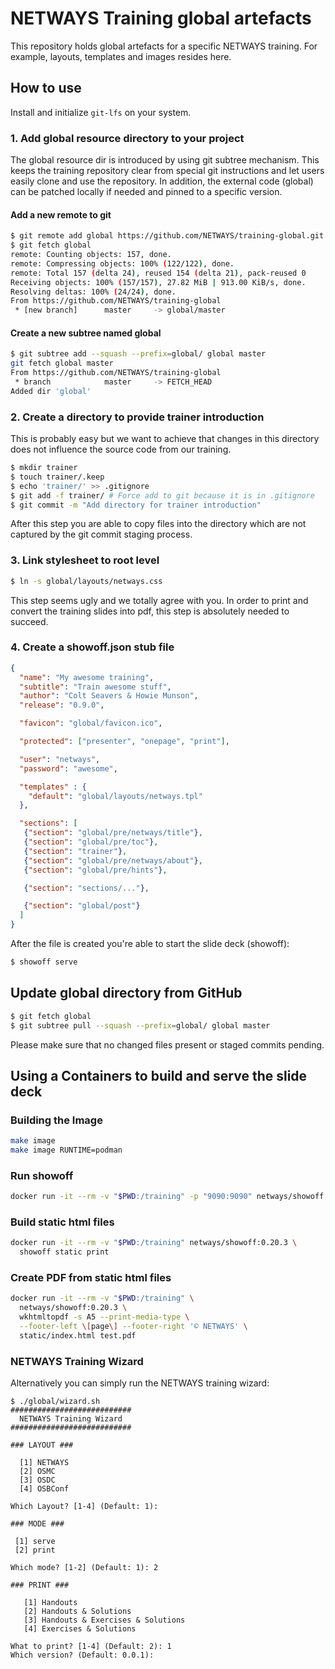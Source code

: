 # NETWAYS Training global artefacts

This repository holds global artefacts for a specific NETWAYS training. For example, layouts, templates and images
resides here.

## How to use

Install and initialize `git-lfs` on your system.

### 1. Add global resource directory to your project

The global resource dir is introduced by using git subtree mechanism. This keeps the training repository clear from
special git instructions and let users easily clone and use the repository. In addition, the external code (global) can
be patched locally if needed and pinned to a specific version.

#### Add a new remote to git
```bash
$ git remote add global https://github.com/NETWAYS/training-global.git
$ git fetch global
remote: Counting objects: 157, done.
remote: Compressing objects: 100% (122/122), done.
remote: Total 157 (delta 24), reused 154 (delta 21), pack-reused 0
Receiving objects: 100% (157/157), 27.82 MiB | 913.00 KiB/s, done.
Resolving deltas: 100% (24/24), done.
From https://github.com/NETWAYS/training-global
 * [new branch]      master     -> global/master
```

#### Create a new subtree named global
```bash
$ git subtree add --squash --prefix=global/ global master
git fetch global master
From https://github.com/NETWAYS/training-global
 * branch            master     -> FETCH_HEAD
Added dir 'global'
```

### 2. Create a directory to provide trainer introduction

This is probably easy but we want to achieve that changes in this directory does not influence the source code from our
training.

```bash
$ mkdir trainer
$ touch trainer/.keep
$ echo 'trainer/' >> .gitignore
$ git add -f trainer/ # Force add to git because it is in .gitignore
$ git commit -m "Add directory for trainer introduction"
```

After this step you are able to copy files into the directory which are not captured by the git commit staging process.

### 3. Link stylesheet to root level

```bash
$ ln -s global/layouts/netways.css
```

This step seems ugly and we totally agree with you. In order to print and convert the training slides into pdf, this
step is absolutely needed to succeed.  

### 4. Create a showoff.json stub file

```json
{ 
  "name": "My awesome training",
  "subtitle": "Train awesome stuff",
  "author": "Colt Seavers & Howie Munson",
  "release": "0.9.0",

  "favicon": "global/favicon.ico",

  "protected": ["presenter", "onepage", "print"],

  "user": "netways",
  "password": "awesome",

  "templates" : {
    "default": "global/layouts/netways.tpl"
  },

  "sections": [
   {"section": "global/pre/netways/title"},
   {"section": "global/pre/toc"},
   {"section": "trainer"},
   {"section": "global/pre/netways/about"},
   {"section": "global/pre/hints"},

   {"section": "sections/..."},

   {"section": "global/post"}
  ]
}
```

After the file is created you're able to start the slide deck (showoff):

```bash
$ showoff serve
```

## Update global directory from GitHub

```bash
$ git fetch global
$ git subtree pull --squash --prefix=global/ global master
```

Please make sure that no changed files present or staged commits pending.

## Using a Containers to build and serve the slide deck

### Building the Image

```bash
make image
make image RUNTIME=podman
```

### Run showoff

```bash
docker run -it --rm -v "$PWD:/training" -p "9090:9090" netways/showoff:0.20.3
```

### Build static html files

```bash
docker run -it --rm -v "$PWD:/training" netways/showoff:0.20.3 \
  showoff static print
```

### Create PDF from static html files

```bash
docker run -it --rm -v "$PWD:/training" \
  netways/showoff:0.20.3 \
  wkhtmltopdf -s A5 --print-media-type \
  --footer-left \[page\] --footer-right '© NETWAYS' \
  static/index.html test.pdf
```

### NETWAYS Training Wizard

Alternatively you can simply run the NETWAYS training wizard:

```
$ ./global/wizard.sh
###########################
  NETWAYS Training Wizard  
###########################

### LAYOUT ###

  [1] NETWAYS
  [2] OSMC
  [3] OSDC
  [4] OSBConf

Which Layout? [1-4] (Default: 1): 

### MODE ###

 [1] serve
 [2] print

Which mode? [1-2] (Default: 1): 2

### PRINT ###

   [1] Handouts
   [2] Handouts & Solutions
   [3] Handouts & Exercises & Solutions
   [4] Exercises & Solutions

What to print? [1-4] (Default: 2): 1
Which version? (Default: 0.0.1):
```
